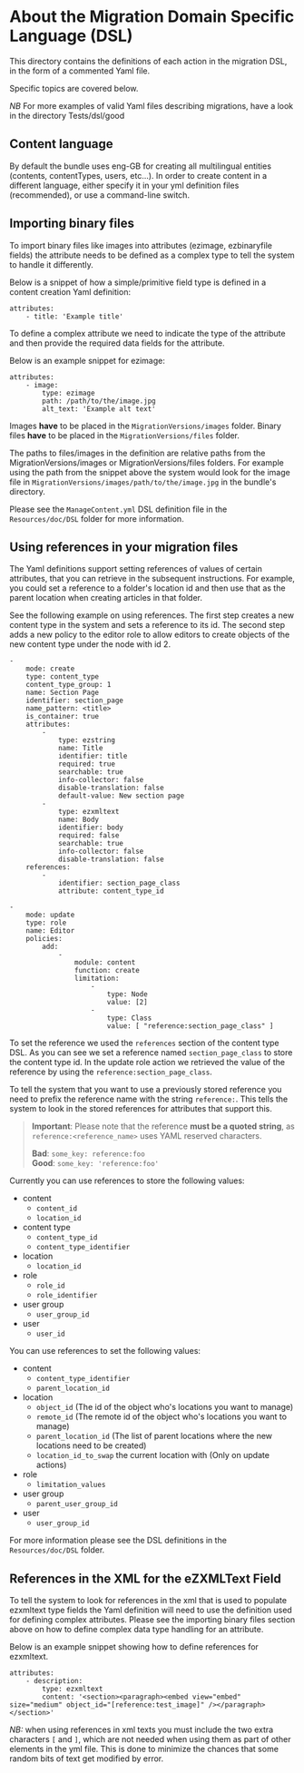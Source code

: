 About the Migration Domain Specific Language (DSL)
==================================================

This directory contains the definitions of each action in the migration DSL, in the form of a commented Yaml file.

Specific topics are covered below.

*NB* For more examples of valid Yaml files describing migrations, have a look in the directory Tests/dsl/good

## Content language

By default the bundle uses eng-GB for creating all multilingual entities (contents, contentTypes, users, etc...). 
In order to create content in a different language, either specify it in your yml definition files (recommended), or
use a command-line switch.


## Importing binary files

To import binary files like images into attributes (ezimage, ezbinaryfile fields) the attribute needs to be defined as
a complex type to tell the system to handle it differently.

Below is a snippet of how a simple/primitive field type is defined in a content creation Yaml definition:

    attributes:
        - title: 'Example title'

To define a complex attribute we need to indicate the type of the attribute and then provide the required data fields for
the attribute.

Below is an example snippet for ezimage:

    attributes:
        - image:
            type: ezimage
            path: /path/to/the/image.jpg
            alt_text: 'Example alt text'

Images __have__ to be placed in the `MigrationVersions/images` folder.
Binary files __have__ to be placed in the `MigrationVersions/files` folder.

The paths to files/images in the definition are relative paths from the MigrationVersions/images or MigrationVersions/files
folders.
For example using the path from the snippet above the system would look for the image file in
`MigrationVersions/images/path/to/the/image.jpg` in the bundle's directory.

Please see the `ManageContent.yml` DSL definition file in the `Resources/doc/DSL` folder for more information.


## Using references in your migration files

The Yaml definitions support setting references of values of certain attributes, that you can retrieve in the subsequent
instructions.
For example, you could set a reference to a folder's location id and then use that as the parent location when creating
articles in that folder.

See the following example on using references. The first step creates a new content type in the system and sets a reference
to its id.
The second step adds a new policy to the editor role to allow editors to create objects of the new content
type under the node with id 2.

    -
        mode: create
        type: content_type
        content_type_group: 1
        name: Section Page
        identifier: section_page
        name_pattern: <title>
        is_container: true
        attributes:
            -
                type: ezstring
                name: Title
                identifier: title
                required: true
                searchable: true
                info-collector: false
                disable-translation: false
                default-value: New section page
            -
                type: ezxmltext
                name: Body
                identifier: body
                required: false
                searchable: true
                info-collector: false
                disable-translation: false
        references:
            -
                identifier: section_page_class
                attribute: content_type_id

    -
        mode: update
        type: role
        name: Editor
        policies:
            add:
                -
                    module: content
                    function: create
                    limitation:
                        -
                            type: Node
                            value: [2]
                        -
                            type: Class
                            value: [ "reference:section_page_class" ]

To set the reference we used the `references` section of the content type DSL. As you can see we set a reference named
`section_page_class` to store the content type id.
In the update role action we retrieved the value of the reference by using the `reference:section_page_class`.

To tell the system that you want to use a previously stored reference you need to prefix the reference name with the string
`reference:`. This tells the system to look in the stored references for attributes that support this.

> **Important**: Please note that the reference **must be a quoted string**, as `reference:<reference_name>` uses
> YAML reserved characters.
>
> **Bad**: `some_key: reference:foo`<br>
> **Good**: `some_key: 'reference:foo'`

Currently you can use references to store the following values:

-   content
    -   `content_id`
    -   `location_id`
-   content type
    -   `content_type_id`
    -   `content_type_identifier`
-   location
    -   `location_id`
-   role
    -   `role_id`
    -   `role_identifier`
-   user group
    -   `user_group_id`
-   user
    -   `user_id`

You can use references to set the following values:

-   content
    -   `content_type_identifier`
    -   `parent_location_id`
-   location
    -   `object_id` (The id of the object who's locations you want to manage)
    -   `remote_id` (The remote id of the object who's locations you want to manage)
    -   `parent_location_id` (The list of parent locations where the new locations need to be created)
    -   `location_id_to_swap` the current location with (Only on update actions)
-   role
    -   `limitation_values`
-   user group
    - `parent_user_group_id`
-   user
    - `user_group_id`

For more information please see the DSL definitions in the `Resources/doc/DSL` folder.


## References in the XML for the eZXMLText Field

To tell the system to look for references in the xml that is used to populate ezxmltext type fields the Yaml definition
will need to use the definition used for defining complex attributes.
Please see the importing binary files section above on how to define complex data type handling for an attribute.

Below is an example snippet showing how to define references for ezxmltext.

    attributes:
        - description:
            type: ezxmltext
            content: '<section><paragraph><embed view="embed" size="medium" object_id="[reference:test_image]" /></paragraph></section>'

*NB:* when using references in xml texts you must include the two extra characters `[` and `]`, which are not needed
when using them as part of other elements in the yml file.
This is done to minimize the chances that some random bits of text get modified by error.
